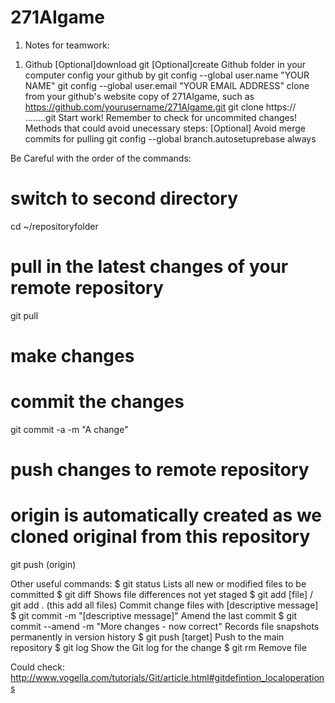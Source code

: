 # 271AIgame

1. Notes for teamwork:
1) Github
[Optional]download git
[Optional]create Github folder in your computer 
config your github by
	git config --global user.name "YOUR NAME"
	git config --global user.email "YOUR EMAIL ADDRESS"
clone from your github's website copy of 271AIgame, such as https://github.com/yourusername/271AIgame.git
	git clone https:// ........git
Start work! Remember to check for uncommited changes!
Methods that could avoid unecessary steps:
[Optional] Avoid merge commits for pulling
    git config --global branch.autosetuprebase always

Be Careful with the order of the commands:

# switch to second directory
cd ~/repositoryfolder

# pull in the latest changes of your remote repository
git pull

# make changes

# commit the changes
git commit -a -m "A change"

# push changes to remote repository
# origin is automatically created as we cloned original from this repository
git push (origin) 



Other useful commands:
$ git status
Lists all new or modified files to be committed
$ git diff
Shows file differences not yet staged
$ git add [file] / git add .  (this add all files)
Commit change files with [descriptive message]
$ git commit -m "[descriptive message]"
Amend the last commit
$ git commit --amend -m "More changes - now correct" 
Records file snapshots permanently in version history
$ git push [target]
Push to the main repository
$ git log 
Show the Git log for the change
$ git rm
Remove file

Could check:
http://www.vogella.com/tutorials/Git/article.html#gitdefintion_localoperations


